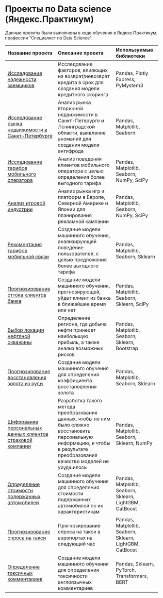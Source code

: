 # Проекты по Data science (Яндекс.Практикум)

Данные проекты были выполнены в ходе обучения в Яндекс.Практикум, профессия "Специалист по Data Science".

| Название проекта                                                                                                                                                                                                                                                                                                                                                                                                                                                        | Описание проекта                                                                                                                                                                  | Используемые библиотеки                                  |
| :-----------------------------------------------------------------------------------------------------------------------------------------------------------------------------------------------------------------------------------------------------------------------------------------------------------------------------------------------------------------------------------------------------------------------------------------------------------------------|:----------------------------------------------------------------------------------------------------------------------------------------------------------------------------------|:---------------------------------------------------------|
| [Исследование надежности заемщиков](https://github.com/an4ouce/yandex_praktikum/tree/main/01.%20%D0%98%D1%81%D1%81%D0%BB%D0%B5%D0%B4%D0%BE%D0%B2%D0%B0%D0%BD%D0%B8%D0%B5%20%D0%BD%D0%B0%D0%B4%D0%B5%D0%B6%D0%BD%D0%BE%D1%81%D1%82%D0%B8%20%D0%B7%D0%B0%D0%B5%D0%BC%D1%89%D0%B8%D0%BA%D0%BE%D0%B2)                                                                                                                                                                       | Исследование факторов, влияющих на возврат/невозврат кредита в срок для создания модели кредитного скоринга                                                                       | Pandas, Plotly Express, PyMystem3                        |
| [Исследование рынка недвижимости в Санкт-Петербурге](https://github.com/an4ouce/yandex_praktikum/tree/main/02.%20%D0%98%D1%81%D1%81%D0%BB%D0%B5%D0%B4%D0%BE%D0%B2%D0%B0%D0%BD%D0%B8%D0%B5%20%D1%80%D1%8B%D0%BD%D0%BA%D0%B0%20%D0%BD%D0%B5%D0%B4%D0%B2%D0%B8%D0%B6%D0%B8%D0%BC%D0%BE%D1%81%D1%82%D0%B8%20%D0%B2%20%D0%A1%D0%BF%D0%B1)                                                                                                                                    | Анализ рынка вторичной недвижимости в Санкт-Петерурге и Ленинградской области, выявление аномалий для создания модели антифрода                                                   | Pandas, Matplotlib, Seaborn                              |
| [Исследование тарифов мобильного оператора](https://github.com/an4ouce/yandex_praktikum/tree/main/03.%20%D0%98%D1%81%D1%81%D0%BB%D0%B5%D0%B4%D0%BE%D0%B2%D0%B0%D0%BD%D0%B8%D0%B5%20%D1%82%D0%B0%D1%80%D0%B8%D1%84%D0%BE%D0%B2%20%D0%BC%D0%BE%D0%B1%D0%B8%D0%BB%D1%8C%D0%BD%D0%BE%D0%B3%D0%BE%20%D0%BE%D0%BF%D0%B5%D1%80%D0%B0%D1%82%D0%BE%D1%80%D0%B0)                                                                                                                  | Анализ поведения клиентов мобильного оператора с целью определения более выгодного тарифа                                                                                         | Pandas, Matplotlib, Seaborn, NumPy, SciPy                |
| [Анализ игровой индустрии](https://github.com/an4ouce/yandex_praktikum/tree/main/04.%20%D0%90%D0%BD%D0%B0%D0%BB%D0%B8%D0%B7%20%D0%B8%D0%B3%D1%80%D0%BE%D0%B2%D0%BE%D0%B9%20%D0%B8%D0%BD%D0%B4%D1%83%D1%81%D1%82%D1%80%D0%B8%D0%B8)                                                                                                                                                                                                                                      | Анализ рынка игр и платформ в Европе, Северной Америке и Японии для планирования рекламной кампании                                                                               | Pandas, Matplotlib, Seaborn, NumPy, SciPy                |
| [Рекоментация тарифов мобильной связи](https://github.com/an4ouce/yandex_praktikum/tree/main/05.%20%D0%A0%D0%B5%D0%BA%D0%BE%D0%BC%D0%B5%D0%BD%D0%B4%D0%B0%D1%86%D0%B8%D1%8F%20%D1%82%D0%B0%D1%80%D0%B8%D1%84%D0%BE%D0%B2%20%D0%BC%D0%BE%D0%B1%D0%B8%D0%BB%D1%8C%D0%BD%D0%BE%D0%B9%20%D1%81%D0%B2%D1%8F%D0%B7%D0%B8)                                                                                                                                                     | Создание модели машинного обучения, анализирующей поведение пользователей, с целью предложения более выгодного тарифа                                                             | Pandas, Matplotlib, Seaborn, Sklearn                     |
| [Прогнозирование оттока клиентов банка](https://github.com/an4ouce/yandex_praktikum/tree/main/06.%20%D0%9F%D1%80%D0%BE%D0%B3%D0%BD%D0%BE%D0%B7%D0%B8%D1%80%D0%BE%D0%B2%D0%B0%D0%BD%D0%B8%D0%B5%20%D0%BE%D1%82%D1%82%D0%BE%D0%BA%D0%B0%20%D0%BA%D0%BB%D0%B8%D0%B5%D0%BD%D1%82%D0%BE%D0%B2%20%D0%B1%D0%B0%D0%BD%D0%BA%D0%B0)                                                                                                                                              | Создание модели машинного обучения, прогнозирующей, уйдет клиент из банка в ближайшее время или нет                                                                               | Pandas, Matplotlib, Seaborn, Sklearn, SciPy              |
| [Выбор локации нефтяной скважины](https://github.com/an4ouce/yandex_praktikum/tree/main/07.%20%D0%92%D1%8B%D0%B1%D0%BE%D1%80%20%D0%BB%D0%BE%D0%BA%D0%B0%D1%86%D0%B8%D0%B8%20%D0%BD%D0%B5%D1%84%D1%82%D1%8F%D0%BD%D0%BE%D0%B9%20%D1%81%D0%BA%D0%B2%D0%B0%D0%B6%D0%B8%D0%BD%D1%8B)                                                                                                                                                                                        | Определение региона, где добыча нефти принесет наибольшую прибыль, а также анализ возможных рисков                                                                                | Pandas, Matplotlib, Seaborn, Sklearn, Bootstrap          |
| [Прогнозирование восстановления золота из руды](https://github.com/an4ouce/yandex_praktikum/tree/main/08.%20%D0%9F%D1%80%D0%BE%D0%B3%D0%BD%D0%BE%D0%B7%D0%B8%D1%80%D0%BE%D0%B2%D0%B0%D0%BD%D0%B8%D0%B5%20%D0%B2%D0%BE%D1%81%D1%81%D1%82%D0%B0%D0%BD%D0%BE%D0%B2%D0%BB%D0%B5%D0%BD%D0%B8%D1%8F%20%D0%B7%D0%BE%D0%BB%D0%BE%D1%82%D0%B0%20%D0%B8%D0%B7%20%D1%80%D1%83%D0%B4%D1%8B)                                                                                         | Создание модели машинного обучения для определения коэффициента восстановления золота                                                                                             | Pandas, Matplotlib, Seaborn, Sklearn                     |
| [Шифрование персональных данных клиентов страховой компании](https://github.com/an4ouce/yandex_praktikum/tree/main/09.%20%D0%A8%D0%B8%D1%84%D1%80%D0%BE%D0%B2%D0%B0%D0%BD%D0%B8%D0%B5%20%D0%BF%D0%B5%D1%80%D1%81%D0%BE%D0%BD%D0%B0%D0%BB%D1%8C%D0%BD%D1%8B%D1%85%20%D0%B4%D0%B0%D0%BD%D0%BD%D1%8B%D1%85%20%D0%BA%D0%BB%D0%B8%D0%B5%D0%BD%D1%82%D0%BE%D0%B2%20%D1%81%D1%82%D1%80%D0%B0%D1%85%D0%BE%D0%B2%D0%BE%D0%B9%20%D0%BA%D0%BE%D0%BC%D0%BF%D0%B0%D0%BD%D0%B8%D0%B8) | Разработка такого метода преобразования данных, чтобы по ним было сложно восстановить персональную информацию, и чтобы в результате преобразования качество моделей не ухудшилось | Pandas, Matplotlib, Seaborn, Sklearn, NumPy              |
| [Определение стоимости подержанных автомобилей](https://github.com/an4ouce/yandex_praktikum/tree/main/10.%20%D0%9E%D0%BF%D1%80%D0%B5%D0%B4%D0%B5%D0%BB%D0%B5%D0%BD%D0%B8%D0%B5%20%D1%81%D1%82%D0%BE%D0%B8%D0%BC%D0%BE%D1%81%D1%82%D0%B8%20%D0%BF%D0%BE%D0%B4%D0%B5%D1%80%D0%B6%D0%B0%D0%BD%D0%BD%D1%8B%D1%85%20%D0%B0%D0%B2%D1%82%D0%BE%D0%BC%D0%BE%D0%B1%D0%B8%D0%BB%D0%B5%D0%B9)                                                                                      | Создание модели машинного обучения для определения стоимости подержанных автомобилей по их характеристикам                                                                        | Pandas, Matplotlib, Seaborn, Sklearn, LightGBM, CatBoost |
| [Прогнозирование спроса на такси](https://github.com/an4ouce/yandex_praktikum/tree/main/11.%20%D0%9F%D1%80%D0%BE%D0%B3%D0%BD%D0%BE%D0%B7%D0%B8%D1%80%D0%BE%D0%B2%D0%B0%D0%BD%D0%B8%D0%B5%20%D1%81%D0%BF%D1%80%D0%BE%D1%81%D0%B0%20%D0%BD%D0%B0%20%D1%82%D0%B0%D0%BA%D1%81%D0%B8)                                                                                                                                                                                        | Прогнозирование спроса на такси в аэропортах на следующий час                                                                                                                     | Pandas, Matplotlib, Seaborn, Sklearn, LightGBM, CatBoost |
| [Определение токсичных комментариев](https://github.com/an4ouce/yandex_praktikum/tree/main/12.%20%D0%9E%D0%BF%D1%80%D0%B5%D0%B4%D0%B5%D0%BB%D0%B5%D0%BD%D0%B8%D0%B5%20%D1%82%D0%BE%D0%BA%D1%81%D0%B8%D1%87%D0%BD%D1%8B%D1%85%20%D0%BA%D0%BE%D0%BC%D0%BC%D0%B5%D0%BD%D1%82%D0%B0%D1%80%D0%B8%D0%B5%D0%B2)                                                                                                                                                                | Создание модели машинного обучения для определения токсичности англоязычных комментариев                                                                                          | Pandas, Sklearn, PyTorch, Transformers, BERT             |

